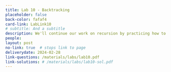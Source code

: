 ```yaml
---
title: Lab 10 - Backtracking
placeholder: false
back-color: fafaf4
card-link: LabLink10
# subtitle: And a subtitle
description: We'll continue our work on recursion by practicing how to use backtracking to create optimal recursions. Special emphasis on writing recurrences.
people:
layout: post
no-link: true  # stops link to page 
deliverydate: 2024-02-28
link-questions: /materials/labs/lab10.pdf
link-solutions: # /materials/labs/lab10-sol.pdf
---
```










